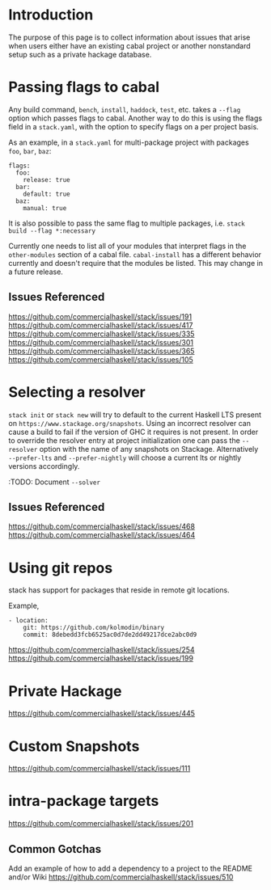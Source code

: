 # Introduction
The purpose of this page is to collect information about issues that arise when users either have an existing cabal project or another nonstandard setup such as a private hackage database. 

# Passing flags to cabal

Any build command, `bench`, `install`, `haddock`, `test`, etc. takes a `--flag` option which passes flags to cabal. Another way to do this is using the flags field in a `stack.yaml`, with the option to specify flags on a per project basis. 

As an example, in a `stack.yaml` for multi-package project with packages `foo`, `bar`, `baz`:

```
flags:
  foo:
    release: true
  bar:
    default: true
  baz:
    manual: true
```

It is also possible to pass the same flag to multiple packages, i.e. `stack build --flag *:necessary`

Currently one needs to list all of your modules that interpret flags in the `other-modules` section of a cabal file. `cabal-install` has a different behavior currently and doesn't require that the modules be listed. This may change in a future release. 


## Issues Referenced
https://github.com/commercialhaskell/stack/issues/191
https://github.com/commercialhaskell/stack/issues/417
https://github.com/commercialhaskell/stack/issues/335
https://github.com/commercialhaskell/stack/issues/301
https://github.com/commercialhaskell/stack/issues/365
https://github.com/commercialhaskell/stack/issues/105

# Selecting a resolver

`stack init` or `stack new` will try to default to the current Haskell LTS present on `https://www.stackage.org/snapshots`. Using an incorrect resolver can cause a build to fail if the version of GHC it requires is not present. In order to override the resolver entry at project initialization one can pass the `--resolver` option with the name of any snapshots on Stackage. Alternatively `--prefer-lts` and `--prefer-nightly` will choose a current lts or nightly versions accordingly. 

:TODO: Document `--solver`

## Issues Referenced
https://github.com/commercialhaskell/stack/issues/468
https://github.com/commercialhaskell/stack/issues/464

# Using git repos
stack has support for packages that reside in remote git locations.

Example,

```
- location:
    git: https://github.com/kolmodin/binary
    commit: 8debedd3fcb6525ac0d7de2dd49217dce2abc0d9
```

https://github.com/commercialhaskell/stack/issues/254
https://github.com/commercialhaskell/stack/issues/199
# Private Hackage
https://github.com/commercialhaskell/stack/issues/445

# Custom Snapshots
https://github.com/commercialhaskell/stack/issues/111

# intra-package targets
 https://github.com/commercialhaskell/stack/issues/201

## Common Gotchas 
Add an example of how to add a dependency to a project to the README and/or Wiki 
 https://github.com/commercialhaskell/stack/issues/510
